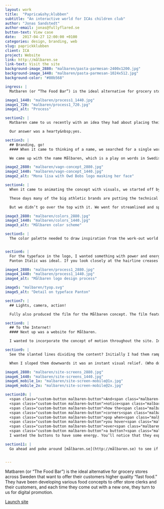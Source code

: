 ```yaml
---
layout: work
title:  "Paprica&shy;klubben"
subtitle: "An interactive world for ICAs children club"
author: "Jonas Sandstedt"
author-email: jonas@fullyflared.se
button-text: View case
date:   2017-04-27 12:00:00 +0100
categories: design, branding, web
slug: paprickklubben
client: ICA
project: Website
link: http://målbaren.se
link-text: Visit the site
background-image_2880: "malbaren/pasta-parmesan-2400x1200.jpg"
background-image_1440: "malbaren/pasta-parmesan-1024x512.jpg"
background-color: "#80b568"

ingress: |
  Matbaren (or “The Food Bar”) is the ideal alternative for grocery stores across Sweden that want to offer their customers higher quality “fast food.” They have been developing various food concepts to offer store clerks and their customers, and each time they come out with a new one, they turn to us for digital promotion. 

image1_1440: "malbaren/process1_1440.jpg"
image1_720: "malbaren/process1_720.jpg"
image1_alt: "Process"

section2: |
  Matbaren came to us recently with an idea they had about placing their food carts in gyms and stocking them with various healthy foods suited to fitness and nutrition goals. This time they asked if we could do more than just a website, but rather create an entire brand concept for this food-in-gyms idea, from coming up with a name and tagline to devising its graphic toolkit to handling social media. 

  Our answer was a hearty&nbsp;yes. 

section3: |
  ## Branding, go!
  #### When it came to thinking of a name, we searched for a single word that would combine the values of both exercise and food. It needed to be memorable and show a kinship with Matbaren’s other concepts.

  We came up with the name Målbaren, which is a play on words in Swedish, as mål means both “meal” and “goal.” The tagline, “för målmedvetna människor” means both “for determined people” and “for food conscious people.” 

image2_2880: "malbaren/vagn-concept_2880.jpg"
image2_1440: "malbaren/vagn-concept_1440.jpg"
image2_alt: "Mona lisa with Owd Bobs logo masking her face"

section4: |
  When it came to animating the concept with visuals, we started off by thinking about the food cart as a design element in the space around it. It needed to be a natural part of its athletic environment, yet still make a graphic impact.

  These days many of the big athletic brands are putting the technical aspects of their products front and center, which lends itself to a futuristic, fast-paced feel. We thought it would be interesting to apply this approach to a food concept. So we did.

  But we didn’t go over the top with it. We went for streamlined and sporty with subtle details. 

image3_2880: "malbaren/colors_2880.jpg"
image3_1440: "malbaren/colors_1440.jpg"
image3_alt: "Målbaren color scheme"

section5: |
  The color palette needed to draw inspiration from the work-out world as well as look good on the web next to food images (we weren’t feeling neon, for example). I settled on this green as a primary color, as it has an energizing blue tone to it. 


section6: |
  For the typeface in the logo, I wanted something with power and energy in it, and with an anatomical feel if I could find it. I decided quite quickly it should be in italic, which gives the impression of forward-moving speed. And in bold too, for all the obvious reasons. 
  Panton Italic was ideal. If you look closely at the hairline creases in the M, A, and N it looks somewhat like flexed muscles. 

image4_2880: "malbaren/process1_2880.jpg"
image4_1440: "malbaren/process1_1440.jpg"
image4_alt: "Målbaren logo design process"

image5: "malbaren/tyop.svg"
image5_alt: "Detail on typeface Panton"

section7: |
  ## Lights, camera, action!

  Fully also produced the film for the Målbaren concept. The film features Sweden’s beloved Olympic athlete Sanna Kallur as well as renowned chef Gustav Tradgårdh. Each in their natural habitats of course (training grounds and the kitchen, respectively). The visual fusion of athleticism and the culinary arts underscored the message of Målbaren perfectly: nutritious, delicious food and fitness goals are made for each other.

section8: |
  ## To the Internet!
  #### Next up was a website for Målbaren.

  I wanted to incorporate the concept of motion throughout the site. In subtle ways, though. Even in symbolic, non-moving ways. 

section9: |
  See the slanted lines dividing the content? Initially I had them ramping up from left to right, like the incline you’d face on a good workout. But it actually ended up being visually exhausting to look at. It triggered the sensation of an uphill trudge. 

  When I sloped them downwards it was an instant visual relief. (Who doesn’t love the downhill?) It also fit better with the idea that Målbaren’s food is quick and easy.

image6_2880: "malbaren/site-screens_2880.jpg"
image6_1440: "malbaren/site-screens_1440.jpg"
image6_mobile_1x: "malbaren/site-screen-mobile@1x.jpg"
image6_mobile_2x: "malbaren/site-screen-mobile@2x.jpg"

section10: |
  <span class="custom-button malbaren-button">And<span class="malbaren-button__decoration"></span><span class="malbaren-button__decoration"></span><span class="malbaren-button__decoration"></span><span class="malbaren-button__decoration"></span></span>
  <span class="custom-button malbaren-button">notice<span class="malbaren-button__decoration"></span><span class="malbaren-button__decoration"></span><span class="malbaren-button__decoration"></span><span class="malbaren-button__decoration"></span></span>
  <span class="custom-button malbaren-button">how the<span class="malbaren-button__decoration"></span><span class="malbaren-button__decoration"></span><span class="malbaren-button__decoration"></span><span class="malbaren-button__decoration"></span></span>
  <span class="custom-button malbaren-button">corners<span class="malbaren-button__decoration"></span><span class="malbaren-button__decoration"></span><span class="malbaren-button__decoration"></span><span class="malbaren-button__decoration"></span></span>
  <span class="custom-button malbaren-button">pop when<span class="malbaren-button__decoration"></span><span class="malbaren-button__decoration"></span><span class="malbaren-button__decoration"></span><span class="malbaren-button__decoration"></span></span>
  <span class="custom-button malbaren-button">you hover<span class="malbaren-button__decoration"></span><span class="malbaren-button__decoration"></span><span class="malbaren-button__decoration"></span><span class="malbaren-button__decoration"></span></span>
  <span class="custom-button malbaren-button">over<span class="malbaren-button__decoration"></span><span class="malbaren-button__decoration"></span><span class="malbaren-button__decoration"></span><span class="malbaren-button__decoration"></span></span>
  <span class="custom-button malbaren-button">a button?<span class="malbaren-button__decoration"></span><span class="malbaren-button__decoration"></span><span class="malbaren-button__decoration"></span><span class="malbaren-button__decoration"></span></span><br>
  I wanted the buttons to have some energy. You’ll notice that they expand with a bit of a reverberating bounce at the end. It’s hardly noticeable but it makes a significant difference. It’s like a little punch.

section11: |
  Go ahead and poke around [målbaren.se](http://målbaren.se) to see if you can spot more. If subtle animations are your thing, I’m frequently experimenting on [CodePen](http://codepen.io/sandstedt). Come hang!


---
```


Matbaren (or “The Food Bar”) is the ideal alternative for grocery stores across Sweden that want to offer their customers higher quality “fast food.” They have been developing various food concepts to offer store clerks and their customers, and each time they come out with a new one, they turn to us for digital promotion.

[Launch site][case-link]

[case-link]: http://fullystudios.se

